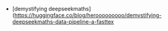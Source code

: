 - [demystifying deepseekmaths](https://huggingface.co/blog/herooooooooo/demystifying-deepseekmaths-data-pipeline-a-fasttex

